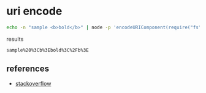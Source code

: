 # uri encode

```sh
echo -n "sample <b>bold</b>" | node -p 'encodeURIComponent(require("fs").readFileSync(0))'
```

results

```
sample%20%3Cb%3Ebold%3C%2Fb%3E
```

## references

- [stackoverflow](https://stackoverflow.com/questions/296536/how-to-urlencode-data-for-curl-command)
